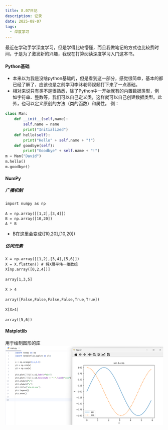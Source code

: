 ```yaml
---
title: 8.07日记
description: 记录
date: 2025-08-07
tags:
  - 深度学习
---
```


最近在学动手学深度学习，但是学得比较懵懂，而且我做笔记的方式也比较费时间，于是为了激发新的兴趣，我现在打算阅读深度学习入门这本书。

#### Python基础
* 本来以为我是没啥python基础的，但是看到这一部分，感觉很简单，基本的都已经了解了，应该也是之前学习李沐老师视频打下来了一点基础。
* 相对来说只有类不是很熟悉，除了Python中一开始就有的内置数据类型，例如字符串、整数等，我们可以自己定义类，这样就可以自己创建数据类型。此外，也可以定义原创的方法（类的函数）和属性。
例：
```python
class Man:
    def __init__(self,name):
        self.name = name
        print("Initialized")
    def hello(self):
        print("Hello" + self.name + "!")
    def goodbye(self):
        print("Goodbye" + self.name + "!")
m = Man("David")
m.hello()
m.goodbye()
```

#### NumPy 

##### 广播机制
```
import numpy as np

A = np.array([[1,2],[3,4]])
B = np.array([10,20])
A * B
```
* B在这里会变成([10,20],[10,20])
##### 访问元素
```
X = np.array([[1,2],[3,4],[5,6]])
X = X.flatten() # 将X展平伟一维数组
X[np.array([0,2,4])]

array[1,3,5]

X > 4

array([False,False,False,False,True,True])

X[X>4]

array([5,6])
```
#### Matplotlib
用于绘制图形的库
<img src="/public/8071.png">